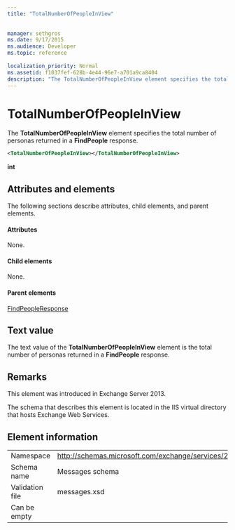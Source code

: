 ```yaml
---
title: "TotalNumberOfPeopleInView"
 
 
manager: sethgros
ms.date: 9/17/2015
ms.audience: Developer
ms.topic: reference
 
localization_priority: Normal
ms.assetid: f1037fef-628b-4e44-96e7-a701a9ca8404
description: "The TotalNumberOfPeopleInView element specifies the total number of personas returned in a FindPeople response."
---
```


# TotalNumberOfPeopleInView

The **TotalNumberOfPeopleInView** element specifies the total number of personas returned in a **FindPeople** response. 
  
```XML
<TotalNumberOfPeopleInView></TotalNumberOfPeopleInView>
```

 **int**
## Attributes and elements

The following sections describe attributes, child elements, and parent elements.
  
#### Attributes

None.
  
#### Child elements

None.
  
#### Parent elements

[FindPeopleResponse](findpeopleresponse.md)
  
## Text value

The text value of the **TotalNumberOfPeopleInView** element is the total number of personas returned in a **FindPeople** response. 
  
## Remarks

This element was introduced in Exchange Server 2013.
  
The schema that describes this element is located in the IIS virtual directory that hosts Exchange Web Services.
  
## Element information

|||
|:-----|:-----|
|Namespace  <br/> |http://schemas.microsoft.com/exchange/services/2006/messages  <br/> |
|Schema name  <br/> |Messages schema  <br/> |
|Validation file  <br/> |messages.xsd  <br/> |
|Can be empty  <br/> ||
   

